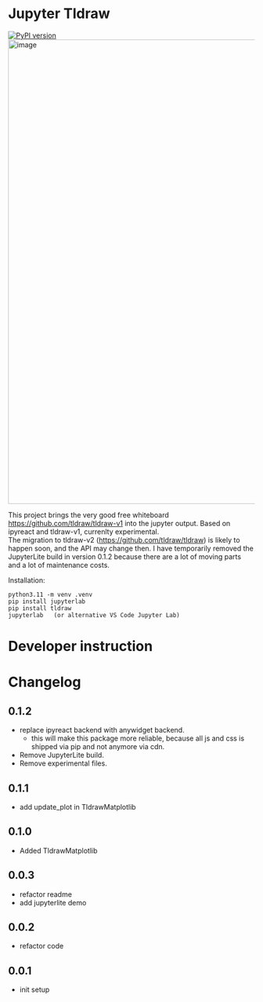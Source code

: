 # Jupyter Tldraw
[![PyPI version](https://img.shields.io/pypi/v/tldraw.svg)](https://pypi.org/project/tldraw/)
<img width="946" alt="image" src="https://github.com/kolibril13/jupyter-tldraw/assets/44469195/8ba7e662-1f35-4e3b-b342-6d9fd3079e22">

This project brings the very good free whiteboard https://github.com/tldraw/tldraw-v1 into the jupyter output.
Based on ipyreact and tldraw-v1, currenlty experimental.  
The migration to tldraw-v2 (https://github.com/tldraw/tldraw) is likely to happen soon, and the API may change then.
I have temporarily removed the JupyterLite build in version 0.1.2 because there are a lot of moving parts and a lot of maintenance costs.

Installation:
```
python3.11 -m venv .venv
pip install jupyterlab
pip install tldraw
jupyterlab   (or alternative VS Code Jupyter Lab)
```


# Developer instruction


# Changelog

## 0.1.2

* replace ipyreact backend with anywidget backend.
  * this will make this package more reliable, because all js and css is shipped via pip and not anymore via cdn.
* Remove JupyterLite build.
* Remove experimental files.


## 0.1.1

* add update_plot in TldrawMatplotlib

## 0.1.0

* Added TldrawMatplotlib

## 0.0.3

* refactor readme
* add jupyterlite demo
## 0.0.2

* refactor code

## 0.0.1

* init setup
